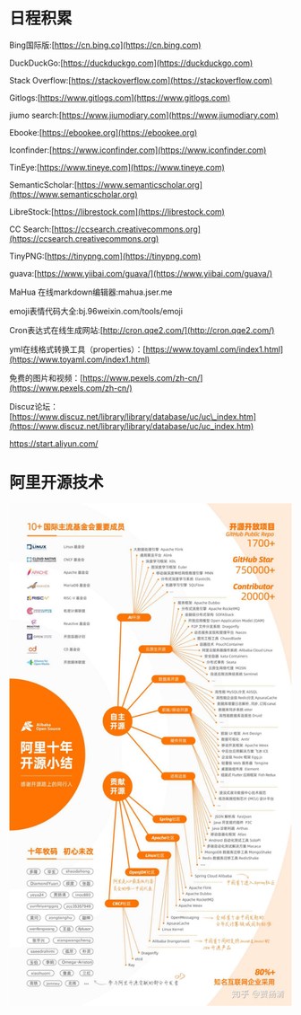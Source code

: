 # 日程积累

Bing国际版:[https://cn.bing.co](https://cn.bing.com)

DuckDuckGo:[https://duckduckgo.com](https://duckduckgo.com)

Stack Overflow:[https://stackoverflow.com](https://stackoverflow.com)

Gitlogs:[https://www.gitlogs.com](https://www.gitlogs.com)

jiumo search:[https://www.jiumodiary.com](https://www.jiumodiary.com)

Ebooke:[https://ebookee.org](https://ebookee.org)

Iconfinder:[https://www.iconfinder.com](https://www.iconfinder.com)

TinEye:[https://www.tineye.com](https://www.tineye.com)

SemanticScholar:[https://www.semanticscholar.org](https://www.semanticscholar.org)

LibreStock:[https://librestock.com](https://librestock.com)

CC Search:[https://ccsearch.creativecommons.org](https://ccsearch.creativecommons.org)

TinyPNG:[https://tinypng.com](https://tinypng.com)

guava:[https://www.yiibai.com/guava/](https://www.yiibai.com/guava/)

MaHua 在线markdown编辑器:mahua.jser.me

emoji表情代码大全:bj.96weixin.com/tools/emoji

Cron表达式在线生成网站:[http://cron.qqe2.com/](http://cron.qqe2.com/)

yml在线格式转换工具（properties）：[https://www.toyaml.com/index1.html](https://www.toyaml.com/index1.html)

免费的图片和视频：[https://www.pexels.com/zh-cn/](https://www.pexels.com/zh-cn/)

Discuz论坛：[https://www.discuz.net/library/library/database/uc/uc\_index.htm](https://www.discuz.net/library/library/database/uc/uc_index.htm)

https://start.aliyun.com/

# 阿里开源技术

![](/static/image/微信图片_20200515143827.jpg)


